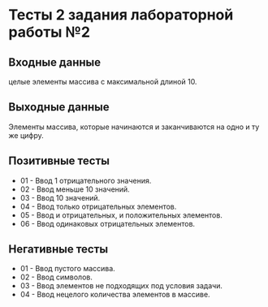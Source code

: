 # Тесты 2 задания лабораторной работы №2

## Входные данные
целые элементы массива с максимальной длиной 10.

## Выходные данные
Элементы массива, которые начинаются и заканчиваются на одно и ту же цифру.

## Позитивные тесты
- 01 - Ввод 1 отрицательного значения.
- 02 - Ввод меньше 10 значений.
- 03 - Ввод 10 значений.
- 04 - Ввод только отрицательных элементов. 
- 05 - Ввод и отрицательных, и положительных элементов.
- 06 - Ввод одинаковых отрицательных элементов.

## Негативные тесты
- 01 - Ввод пустого массива.
- 02 - Ввод символов.
- 03 - Ввод элементов не подходящих под условия задачи.
- 04 - Ввод нецелого количества элементов в массиве.
